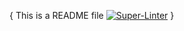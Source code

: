 {
This is a README file
[![Super-Linter](https://github.com/github-codespaces-dotfiles/{each.value.name}/actions/workflows/<WORKFLOW_FILE_NAME>/badge.svg)](https://github.com/marketplace/actions/super-linter)
}

